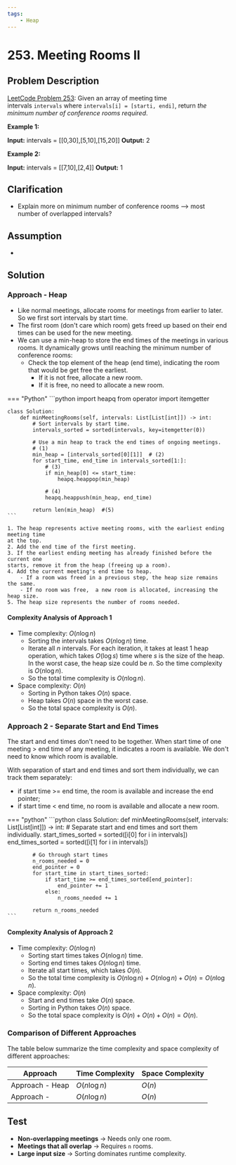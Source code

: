 ```yaml
---
tags:
    - Heap
---
```


# 253. Meeting Rooms II

## Problem Description

[LeetCode Problem 253](https://leetcode.com/problems/meeting-rooms-ii/description/):
Given an array of meeting time intervals `intervals` where
`intervals[i] = [starti, endi]`, return _the minimum number of conference rooms required_.

**Example 1:**

**Input:** intervals = [[0,30],[5,10],[15,20]]
**Output:** 2

**Example 2:**

**Input:** intervals = [[7,10],[2,4]]
**Output:** 1

## Clarification

- Explain more on minimum number of conference rooms --> most number of overlapped intervals?

## Assumption

-

## Solution

### Approach - Heap

- Like normal meetings, allocate rooms for meetings from earlier to later. So we first
sort intervals by start time.
- The first room (don't care which room) gets freed up based on their end times can be
used for the new meeting.
- We can use a min-heap to store the end times of the meetings in various rooms. It
dynamically grows until reaching the minimum number of conference rooms:
    - Check the top element of the heap (end time), indicating the room that would be
    get free the earliest.
        - If it is not free, allocate a new room.
        - If it is free, no need to allocate a new room.

=== "Python"
    ```python
    import heapq
    from operator import itemgetter

    class Solution:
        def minMeetingRooms(self, intervals: List[List[int]]) -> int:
            # Sort intervals by start time.
            intervals_sorted = sorted(intervals, key=itemgetter(0))

            # Use a min heap to track the end times of ongoing meetings.
            # (1)
            min_heap = [intervals_sorted[0][1]]  # (2)
            for start_time, end_time in intervals_sorted[1:]:
                # (3)
                if min_heap[0] <= start_time:
                    heapq.heappop(min_heap)

                # (4)
                heapq.heappush(min_heap, end_time)

            return len(min_heap)  #(5)
    ```

    1. The heap represents active meeting rooms, with the earliest ending meeting time
    at the top.
    2. Add the end time of the first meeting.
    3. If the earliest ending meeting has already finished before the current one
    starts, remove it from the heap (freeing up a room).
    4. Add the current meeting's end time to heap.
        - If a room was freed in a previous step, the heap size remains the same.
        - If no room was free,  a new room is allocated, increasing the heap size.
    5. The heap size represents the number of rooms needed.

#### Complexity Analysis of Approach 1

- Time complexity: $O(n \log n)$  
    - Sorting the intervals takes $O(n \log n)$ time.
    - Iterate all $n$ intervals. For each iteration, it takes at least 1 heap operation,
    which takes $O(\log s)$ time where $s$ is the size of the heap. In the worst case,
    the heap size could be $n$. So the time complexity is $O(n \log n)$.
    - So the total time complexity is $O(n \log n)$.
- Space complexity: $O(n)$  
    - Sorting in Python takes $O(n)$ space.
    - Heap takes $O(n)$ space in the worst case.
    - So the total space complexity is $O(n)$.

### Approach 2 - Separate Start and End Times

The start and end times don't need to be together. When start time of one meeting > end
time of any meeting, it indicates a room is available. We don't need to know which room
is available.

With separation of start and end times and sort them individually, we can track them separately:

- if start time >= end time, the room is available and increase the end pointer;
- if start time < end time, no room is available and allocate a new room.

=== "python"
    ```python
    class Solution:
        def minMeetingRooms(self, intervals: List[List[int]]) -> int:
            # Separate start and end times and sort them individually.
            start_times_sorted = sorted([i[0] for i in intervals])
            end_times_sorted = sorted([i[1] for i in intervals])

            # Go through start times
            n_rooms_needed = 0
            end_pointer = 0
            for start_time in start_times_sorted:
                if start_time >= end_times_sorted[end_pointer]:
                    end_pointer += 1
                else:
                    n_rooms_needed += 1

            return n_rooms_needed
    ```

#### Complexity Analysis of Approach 2

- Time complexity: $O(n \log n)$  
    - Sorting start times takes $O(n \log n)$ time.
    - Sorting end times takes $O(n \log n)$ time.
    - Iterate all start times, which takes $O(n)$.
    - So the total time complexity is $O(n \log n) + O(n \log n) + O(n) = O(n \log n)$.
- Space complexity: $O(n)$  
    - Start and end times take $O(n)$ space.
    - Sorting in Python takes $O(n)$ space.
    - So the total space complexity is $O(n) + O(n) + O(n) = O(n)$.

### Comparison of Different Approaches

The table below summarize the time complexity and space complexity of different
approaches:

Approach        | Time Complexity | Space Complexity
----------------|-----------------|-----------------
Approach - Heap | $O(n \log n)$   | $O(n)$
Approach -      | $O(n \log n)$   | $O(n)$

## Test

- **Non-overlapping meetings** → Needs only one room.
- **Meetings that all overlap** → Requires `n` rooms.
- **Large input size** → Sorting dominates runtime complexity.